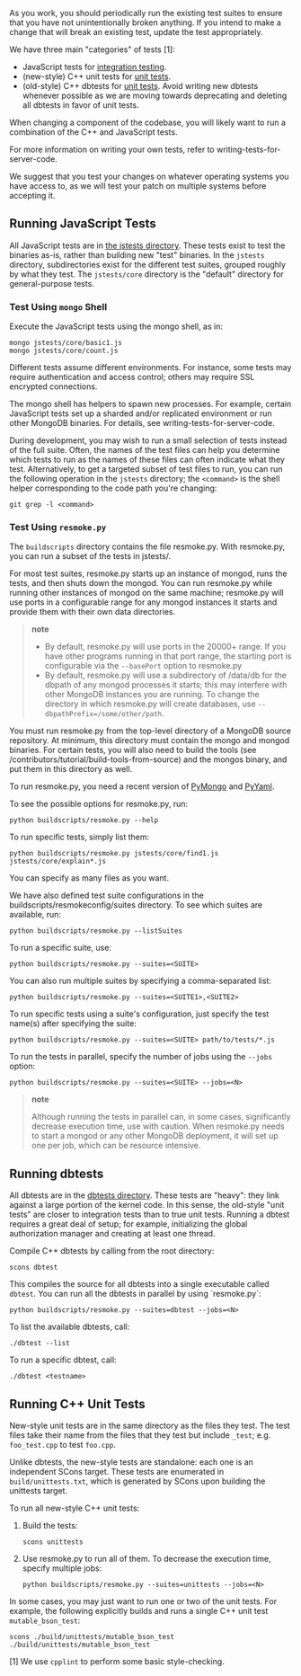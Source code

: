 As you work, you should periodically run the existing test suites to ensure that you have not unintentionally broken anything. If you intend to make a change that will break an existing test, update the test appropriately.

We have three main "categories" of tests [1]:

-   JavaScript tests for [integration testing](http://en.wikipedia.org/wiki/Integration_testing).
-   (new-style) C++ unit tests for [unit tests](http://en.wikipedia.org/wiki/Unit_testing).
-   (old-style) C++ dbtests for [unit tests](http://en.wikipedia.org/wiki/Unit_testing). Avoid writing new dbtests whenever possible as we are moving towards deprecating and deleting all dbtests in favor of unit tests.

When changing a component of the codebase, you will likely want to run a combination of the C++ and JavaScript tests.

For more information on writing your own tests, refer to writing-tests-for-server-code.

We suggest that you test your changes on whatever operating systems you have access to, as we will test your patch on multiple systems before accepting it.

Running JavaScript Tests
------------------------

All JavaScript tests are in [the jstests directory](https://github.com/mongodb/mongo/tree/master/jstests). These tests exist to test the binaries as-is, rather than building new "test" binaries. In the `jstests` directory, subdirectories exist for the different test suites, grouped roughly by what they test. The `jstests/core` directory is the "default" directory for general-purpose tests.

### Test Using `mongo` Shell

Execute the JavaScript tests using the mongo shell, as in:

``` sourceCode
mongo jstests/core/basic1.js
mongo jstests/core/count.js
```

Different tests assume different environments. For instance, some tests may require authentication and access control; others may require SSL encrypted connections.

The mongo shell has helpers to spawn new processes. For example, certain JavaScript tests set up a sharded and/or replicated environment or run other MongoDB binaries. For details, see writing-tests-for-server-code.

During development, you may wish to run a small selection of tests instead of the full suite. Often, the names of the test files can help you determine which tests to run as the names of these files can often indicate what they test. Alternatively, to get a targeted subset of test files to run, you can run the following operation in the `jstests` directory; the `<command>` is the shell helper corresponding to the code path you're changing:

``` sourceCode
git grep -l <command>
```

### Test Using `resmoke.py`

The `buildscripts` directory contains the file resmoke.py. With resmoke.py, you can run a subset of the tests in jstests/.

For most test suites, resmoke.py starts up an instance of mongod, runs the tests, and then shuts down the mongod. You can run resmoke.py while running other instances of mongod on the same machine; resmoke.py will use ports in a configurable range for any mongod instances it starts and provide them with their own data directories.

> **note**
>
> -   By default, resmoke.py will use ports in the 20000+ range. If you have other programs running in that port range, the starting port is configurable via the `--basePort` option to resmoke.py
> -   By default, resmoke.py will use a subdirectory of /data/db for the dbpath of any mongod processes it starts; this may interfere with other MongoDB instances you are running. To change the directory in which resmoke.py will create databases, use `--dbpathPrefix=/some/other/path`.

You must run resmoke.py from the top-level directory of a MongoDB source repository. At minimum, this directory must contain the mongo and mongod binaries. For certain tests, you will also need to build the tools (see /contributors/tutorial/build-tools-from-source) and the mongos binary, and put them in this directory as well.

To run resmoke.py, you need a recent version of [PyMongo](http://api.mongodb.org/python/current/installation.html) and [PyYaml](http://pyyaml.org).

To see the possible options for resmoke.py, run:

``` sourceCode
python buildscripts/resmoke.py --help
```

To run specific tests, simply list them:

``` sourceCode
python buildscripts/resmoke.py jstests/core/find1.js jstests/core/explain*.js
```

You can specify as many files as you want.

We have also defined test suite configurations in the buildscripts/resmokeconfig/suites directory. To see which suites are available, run:

``` sourceCode
python buildscripts/resmoke.py --listSuites
```

To run a specific suite, use:

``` sourceCode
python buildscripts/resmoke.py --suites=<SUITE>
```

You can also run multiple suites by specifying a comma-separated list:

``` sourceCode
python buildscripts/resmoke.py --suites=<SUITE1>,<SUITE2>
```

To run specific tests using a suite's configuration, just specify the test name(s) after specifying the suite:

``` sourceCode
python buildscripts/resmoke.py --suites=<SUITE> path/to/tests/*.js
```

To run the tests in parallel, specify the number of jobs using the `--jobs` option:

``` sourceCode
python buildscripts/resmoke.py --suites=<SUITE> --jobs=<N>
```

> **note**
>
> Although running the tests in parallel can, in some cases, significantly decrease execution time, use with caution. When resmoke.py needs to start a mongod or any other MongoDB deployment, it will set up one per job, which can be resource intensive.

Running dbtests
---------------

All dbtests are in the [dbtests directory](https://github.com/mongodb/mongo/tree/master/src/mongo/dbtests). These tests are "heavy": they link against a large portion of the kernel code. In this sense, the old-style "unit tests" are closer to integration tests than to true unit tests. Running a dbtest requires a great deal of setup; for example, initializing the global authorization manager and creating at least one thread.

Compile C++ dbtests by calling from the root directory:

``` sourceCode
scons dbtest
```

This compiles the source for all dbtests into a single executable called `dbtest`. You can run all the dbtests in parallel by using \`resmoke.py\`:

``` sourceCode
python buildscripts/resmoke.py --suites=dbtest --jobs=<N>
```

To list the available dbtests, call:

``` sourceCode
./dbtest --list
```

To run a specific dbtest, call:

``` sourceCode
./dbtest <testname>
```

Running C++ Unit Tests
----------------------

New-style unit tests are in the same directory as the files they test. The test files take their name from the files that they test but include `_test`; e.g. `foo_test.cpp` to test `foo.cpp`.

Unlike dbtests, the new-style tests are standalone: each one is an independent SCons target. These tests are enumerated in `build/unittests.txt`, which is generated by SCons upon building the unittests target.

To run all new-style C++ unit tests:

1.  Build the tests:

    ``` sourceCode
    scons unittests
    ```

2.  Use resmoke.py to run all of them. To decrease the execution time, specify multiple jobs:

    ``` sourceCode
    python buildscripts/resmoke.py --suites=unittests --jobs=<N>
    ```

In some cases, you may just want to run one or two of the unit tests. For example, the following explicitly builds and runs a single C++ unit test `mutable_bson_test`:

``` sourceCode
scons ./build/unittests/mutable_bson_test
./build/unittests/mutable_bson_test
```

[1] We use `cpplint` to perform some basic style-checking.
